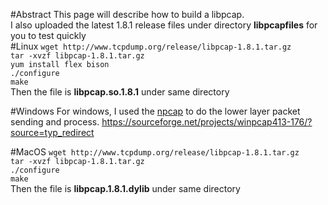 #Abstract
This page will describe how to build a libpcap.<br>
I also uploaded the latest 1.8.1 release files under directory <b>libpcapfiles</b> for you to test quickly<br>
#Linux
`wget http://www.tcpdump.org/release/libpcap-1.8.1.tar.gz`<br>
`tar -xvzf libpcap-1.8.1.tar.gz`<br>
`yum install flex bison`<br>
`./configure`<br>
`make`<br>
Then the file is <b>libpcap.so.1.8.1</b> under same directory<br>

#Windows
For windows, I used the <a href="https://nmap.org/npcap/">npcap</a> to do the lower layer packet sending and process.
https://sourceforge.net/projects/winpcap413-176/?source=typ_redirect


#MacOS
`wget http://www.tcpdump.org/release/libpcap-1.8.1.tar.gz`<br>
`tar -xvzf libpcap-1.8.1.tar.gz`<br>
`./configure`<br>
`make`<br>
Then the file is <b>libpcap.1.8.1.dylib</b> under same directory

